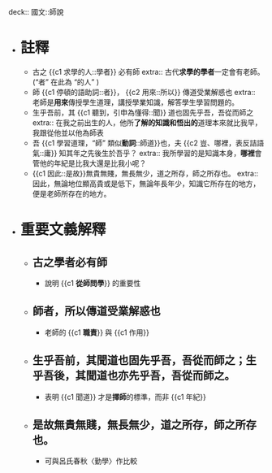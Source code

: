 deck:: 國文::師說

- # 註釋
	- 古之 {{c1 求學的人::學者}} 必有師
	  extra:: 古代**求學的學者**一定會有老師。(“者” 在此為 “的人” )
	- 師 {{c1 停頓的語助詞::者}}， {{c2 用來::所以}} 傳道受業解惑也
	  extra:: 老師是**用來**傳授學生道理，講授學業知識，解答學生學習問題的。
	- 生乎吾前，其 {{c1 聽到，引申為懂得::聞}} 道也固先乎吾，吾從而師之
	  extra:: 在我之前出生的人，他所**了解的知識和悟出的**道理本來就比我早，我跟從他並以他為師表
	- 吾 {{c1 學習道理，“師” 類似**動詞**::師道}}也，夫 {{c2 豈、哪裡，表反詰語氣::庸}} 知其年之先後生於吾乎？
	  extra:: 我所學習的是知識本身，**哪裡**會管他的年紀是比我大還是比我小呢？
	- {{c1 因此::是故}}無貴無賤，無長無少，道之所存，師之所存也。
	  extra:: 因此，無論地位顯高貴或是低下，無論年長年少，知識它所存在的地方，便是老師所存在的地方。
- # 重要文義解釋
	- ## 古之學者必有師
		- 說明 {{c1 **從師問學**}} 的重要性
	- ## 師者，所以傳道受業解惑也
		- 老師的 {{c1 **職責**}} 與 {{c1 作用}}
	- ## 生乎吾前，其聞道也固先乎吾，吾從而師之；生乎吾後，其聞道也亦先乎吾，吾從而師之。
		- 表明  {{c1 聞道}} 才是**擇師**的標準，而非 {{c1 年紀}}
	- ## 是故無貴無賤，無長無少，道之所存，師之所存也。
		- 可與呂氏春秋〈勤學〉作比較